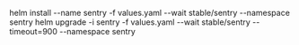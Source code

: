 helm install --name sentry -f values.yaml --wait stable/sentry --namespace sentry
helm upgrade -i sentry -f values.yaml --wait stable/sentry --timeout=900 --namespace sentry
